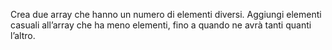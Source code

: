 Crea due array che hanno un numero di elementi diversi.
Aggiungi elementi casuali all’array che ha meno elementi,
fino a quando ne avrà tanti quanti l’altro.